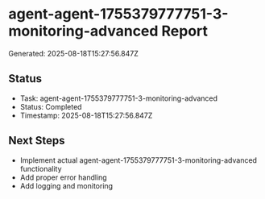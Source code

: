 # agent-agent-1755379777751-3-monitoring-advanced Report

Generated: 2025-08-18T15:27:56.847Z

## Status
- Task: agent-agent-1755379777751-3-monitoring-advanced
- Status: Completed
- Timestamp: 2025-08-18T15:27:56.847Z

## Next Steps
- Implement actual agent-agent-1755379777751-3-monitoring-advanced functionality
- Add proper error handling
- Add logging and monitoring
